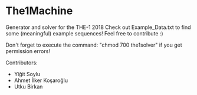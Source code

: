 # The1Machine
Generator and solver for the THE-1 2018
Check out Example_Data.txt to find some (meaningful) example sequences! 
Feel free to contribute :)

Don't forget to execute the command:
"chmod 700 the1solver" if you get permission errors!

Contributors:
* Yiğit Soylu
* Ahmet İlker Koşaroğlu
* Utku Birkan
